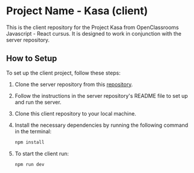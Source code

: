 # Project Name - Kasa (client)

This is the client repository for the Project Kasa from OpenClassrooms Javascript - React cursus. It is designed to work in conjunction with the server repository.

## How to Setup

To set up the client project, follow these steps:

1. Clone the server repository from this [repository](https://github.com/Zansuken/Kasa-2-server).
2. Follow the instructions in the server repository's README file to set up and run the server.
3. Clone this client repository to your local machine.
4. Install the necessary dependencies by running the following command in the terminal:

   ```bash
   npm install
   ```
5. To start the client run:
   ```bash
   npm run dev
   ```